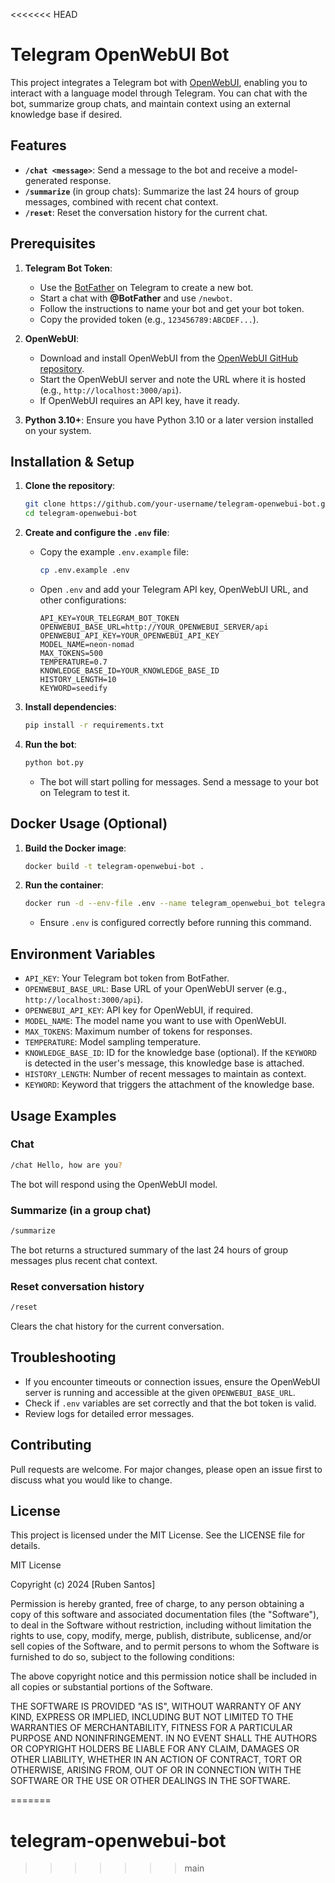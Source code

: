 <<<<<<< HEAD
# Telegram OpenWebUI Bot

This project integrates a Telegram bot with [OpenWebUI](https://github.com/OpenWebUI/open-webui), enabling you to interact with a language model through Telegram. You can chat with the bot, summarize group chats, and maintain context using an external knowledge base if desired.

## Features

- **`/chat <message>`**: Send a message to the bot and receive a model-generated response.
- **`/summarize`** (in group chats): Summarize the last 24 hours of group messages, combined with recent chat context.
- **`/reset`**: Reset the conversation history for the current chat.

## Prerequisites

1. **Telegram Bot Token**:
   - Use the [BotFather](https://core.telegram.org/bots#6-botfather) on Telegram to create a new bot.
   - Start a chat with **@BotFather** and use `/newbot`.
   - Follow the instructions to name your bot and get your bot token.
   - Copy the provided token (e.g., `123456789:ABCDEF...`).

2. **OpenWebUI**:
   - Download and install OpenWebUI from the [OpenWebUI GitHub repository](https://github.com/OpenWebUI/open-webui).
   - Start the OpenWebUI server and note the URL where it is hosted (e.g., `http://localhost:3000/api`).
   - If OpenWebUI requires an API key, have it ready.

3. **Python 3.10+**:
   Ensure you have Python 3.10 or a later version installed on your system.

## Installation & Setup

1. **Clone the repository**:
   ```bash
   git clone https://github.com/your-username/telegram-openwebui-bot.git
   cd telegram-openwebui-bot
   ```

2. **Create and configure the `.env` file**:
   - Copy the example `.env.example` file:
     ```bash
     cp .env.example .env
     ```
   - Open `.env` and add your Telegram API key, OpenWebUI URL, and other configurations:
     ```
     API_KEY=YOUR_TELEGRAM_BOT_TOKEN
     OPENWEBUI_BASE_URL=http://YOUR_OPENWEBUI_SERVER/api
     OPENWEBUI_API_KEY=YOUR_OPENWEBUI_API_KEY
     MODEL_NAME=neon-nomad
     MAX_TOKENS=500
     TEMPERATURE=0.7
     KNOWLEDGE_BASE_ID=YOUR_KNOWLEDGE_BASE_ID
     HISTORY_LENGTH=10
     KEYWORD=seedify
     ```

3. **Install dependencies**:
   ```bash
   pip install -r requirements.txt
   ```

4. **Run the bot**:
   ```bash
   python bot.py
   ```
   - The bot will start polling for messages. Send a message to your bot on Telegram to test it.

## Docker Usage (Optional)

1. **Build the Docker image**:
   ```bash
   docker build -t telegram-openwebui-bot .
   ```

2. **Run the container**:
   ```bash
   docker run -d --env-file .env --name telegram_openwebui_bot telegram-openwebui-bot
   ```
   - Ensure `.env` is configured correctly before running this command.

## Environment Variables

- `API_KEY`: Your Telegram bot token from BotFather.
- `OPENWEBUI_BASE_URL`: Base URL of your OpenWebUI server (e.g., `http://localhost:3000/api`).
- `OPENWEBUI_API_KEY`: API key for OpenWebUI, if required.
- `MODEL_NAME`: The model name you want to use with OpenWebUI.
- `MAX_TOKENS`: Maximum number of tokens for responses.
- `TEMPERATURE`: Model sampling temperature.
- `KNOWLEDGE_BASE_ID`: ID for the knowledge base (optional). If the `KEYWORD` is detected in the user's message, this knowledge base is attached.
- `HISTORY_LENGTH`: Number of recent messages to maintain as context.
- `KEYWORD`: Keyword that triggers the attachment of the knowledge base.

## Usage Examples

### Chat
```bash
/chat Hello, how are you?
```
The bot will respond using the OpenWebUI model.

### Summarize (in a group chat)
```bash
/summarize
```
The bot returns a structured summary of the last 24 hours of group messages plus recent chat context.

### Reset conversation history
```bash
/reset
```
Clears the chat history for the current conversation.

## Troubleshooting

- If you encounter timeouts or connection issues, ensure the OpenWebUI server is running and accessible at the given `OPENWEBUI_BASE_URL`.
- Check if `.env` variables are set correctly and that the bot token is valid.
- Review logs for detailed error messages.

## Contributing

Pull requests are welcome. For major changes, please open an issue first to discuss what you would like to change.

## License

This project is licensed under the MIT License. See the LICENSE file for details.

MIT License

Copyright (c) 2024 [Ruben Santos]

Permission is hereby granted, free of charge, to any person obtaining a copy
of this software and associated documentation files (the "Software"), to deal
in the Software without restriction, including without limitation the rights
to use, copy, modify, merge, publish, distribute, sublicense, and/or sell
copies of the Software, and to permit persons to whom the Software is
furnished to do so, subject to the following conditions:

The above copyright notice and this permission notice shall be included in all
copies or substantial portions of the Software.

THE SOFTWARE IS PROVIDED "AS IS", WITHOUT WARRANTY OF ANY KIND, EXPRESS OR
IMPLIED, INCLUDING BUT NOT LIMITED TO THE WARRANTIES OF MERCHANTABILITY,
FITNESS FOR A PARTICULAR PURPOSE AND NONINFRINGEMENT. IN NO EVENT SHALL THE
AUTHORS OR COPYRIGHT HOLDERS BE LIABLE FOR ANY CLAIM, DAMAGES OR OTHER
LIABILITY, WHETHER IN AN ACTION OF CONTRACT, TORT OR OTHERWISE, ARISING FROM,
OUT OF OR IN CONNECTION WITH THE SOFTWARE OR THE USE OR OTHER DEALINGS IN THE
SOFTWARE.

=======
# telegram-openwebui-bot
>>>>>>> main

